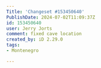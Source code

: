 ```yaml
---
Title: 'Changeset #153450640'
PublishDate: 2024-07-02T11:09:37Z
id: 153450640
user: Jerry Jorts
comment: fixed cave location
created_by: iD 2.29.0
tags:
- Montenegro

---
```

